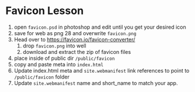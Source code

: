 # Favicon Lesson

1. open `favicon.psd` in photoshop and edit until you get your desired icon
2. save for web as png 28 and overwrite `favicon.png`
3. Head over to https://favicon.io/favicon-converter/
    1. drop `favicon.png` into well
    2. download and extract the zip of favicon files
4. place inside of public dir `/public/favicon`
5. copy and paste meta into `index.html`
6. Update index.html meta and `site.webmanifest` link references to point to `/public/favicon` folder
7. Update `site.webmanifest` name and short_name to match your app.
